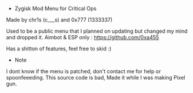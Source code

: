 
- Zygisk Mod Menu for Critical Ops

Made by chr1s (c___s) and 0x777 (1333337)

Used to be a public menu that I planned on updating but changed my mind and dropped it.
Aimbot & ESP only : https://github.com/0xa455

Has a shitton of features, feel free to skid :)


- Note

I dont know if the menu is patched, don't contact me for help or spoonfeeeding.
This source code is bad, Made it while I was making Pixel gun.
